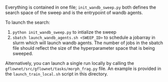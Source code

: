 Everything is contained in one file; `init_wandb_sweep.py` both defines the search space of the sweep and is the entrypoint of wandb agents.

To launch the search:
1. `python init_wandb_sweep.py` to intialize the sweep
2. `sbatch launch_wandb_agents.sh <SWEEP_ID>` to schedule a jobarray in slurm which will launch wandb agents.
The number of jobs in the sbatch file should reflect the size of the hyperparameter space that is being sweeped.

Alternatively, you can launch a single run locally by calling the `gflownet/src/gflownet/tasks/morph_frag.py` file. An example is provided in the `launch_train_local.sh` script in this directory.